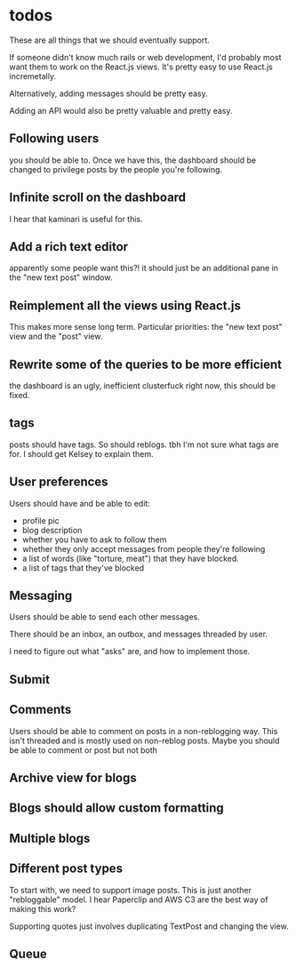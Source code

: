 # todos

These are all things that we should eventually support.

If someone didn't know much rails or web development, I'd probably most want them to work on the React.js views. It's pretty easy to use React.js incremetally.

Alternatively, adding messages should be pretty easy.

Adding an API would also be pretty valuable and pretty easy.


## Following users

you should be able to. Once we have this, the dashboard should be changed to privilege posts by the people you're following.

## Infinite scroll on the dashboard

I hear that kaminari is useful for this.

## Add a rich text editor

apparently some people want this?! it should just be an additional pane in the "new text post" window.

## Reimplement all the views using React.js

This makes more sense long term. Particular priorities: the "new text post" view and the "post" view.

## Rewrite some of the queries to be more efficient

the dashboard is an ugly, inefficient clusterfuck right now, this should be fixed.

## tags

posts should have tags. So should reblogs. tbh I'm not sure what tags are for. I should get Kelsey to explain them.

## User preferences

Users should have and be able to edit:

- profile pic
- blog description
- whether you have to ask to follow them
- whether they only accept messages from people they're following
- a list of words (like "torture, meat") that they have blocked.
- a list of tags that they've blocked

## Messaging

Users should be able to send each other messages.

There should be an inbox, an outbox, and messages threaded by user.

I need to figure out what "asks" are, and how to implement those.

## Submit

## Comments

Users should be able to comment on posts in a non-reblogging way. This isn't threaded and is mostly used on non-reblog posts. Maybe you should be able to comment or post but not both

## Archive view for blogs

## Blogs should allow custom formatting

## Multiple blogs

## Different post types

To start with, we need to support image posts. This is just another "rebloggable" model. I hear Paperclip and AWS C3 are the best way of making this work?

Supporting quotes just involves duplicating TextPost and changing the view.

## Queue

